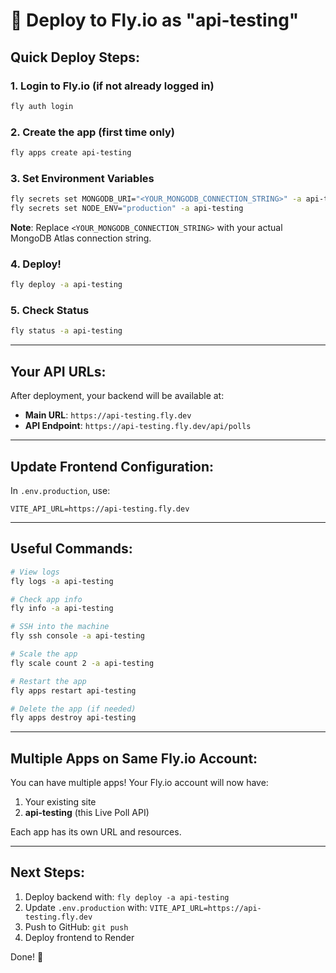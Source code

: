 # 🚀 Deploy to Fly.io as "api-testing"

## Quick Deploy Steps:

### 1. Login to Fly.io (if not already logged in)
```bash
fly auth login
```

### 2. Create the app (first time only)
```bash
fly apps create api-testing
```

### 3. Set Environment Variables
```bash
fly secrets set MONGODB_URI="<YOUR_MONGODB_CONNECTION_STRING>" -a api-testing
fly secrets set NODE_ENV="production" -a api-testing
```

**Note**: Replace `<YOUR_MONGODB_CONNECTION_STRING>` with your actual MongoDB Atlas connection string.

### 4. Deploy!
```bash
fly deploy -a api-testing
```

### 5. Check Status
```bash
fly status -a api-testing
```

---

## Your API URLs:

After deployment, your backend will be available at:
- **Main URL**: `https://api-testing.fly.dev`
- **API Endpoint**: `https://api-testing.fly.dev/api/polls`

---

## Update Frontend Configuration:

In `.env.production`, use:
```
VITE_API_URL=https://api-testing.fly.dev
```

---

## Useful Commands:

```bash
# View logs
fly logs -a api-testing

# Check app info
fly info -a api-testing

# SSH into the machine
fly ssh console -a api-testing

# Scale the app
fly scale count 2 -a api-testing

# Restart the app
fly apps restart api-testing

# Delete the app (if needed)
fly apps destroy api-testing
```

---

## Multiple Apps on Same Fly.io Account:

You can have multiple apps! Your Fly.io account will now have:
1. Your existing site
2. **api-testing** (this Live Poll API)

Each app has its own URL and resources.

---

## Next Steps:

1. Deploy backend with: `fly deploy -a api-testing`
2. Update `.env.production` with: `VITE_API_URL=https://api-testing.fly.dev`
3. Push to GitHub: `git push`
4. Deploy frontend to Render

Done! 🎉
